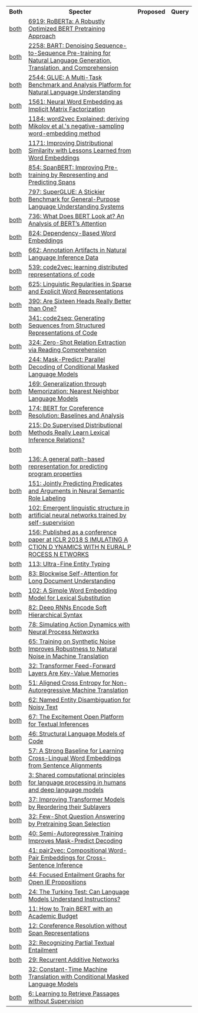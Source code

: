 <html><table><tr>
<th>Both</th>
<th>Specter</th>
<th>Proposed</th>
<th>Query</th>
</tr>
<tr>
<td><a href="both/198953378.md">both</a></td>
<td><a href="https://www.semanticscholar.org/paper/077f8329a7b6fa3b7c877a57b81eb6c18b5f87de">6919: RoBERTa: A Robustly Optimized BERT Pretraining Approach</a></td>
</tr>
<tr>
<td><a href="both/204960716.md">both</a></td>
<td><a href="https://www.semanticscholar.org/paper/395de0bd3837fdf4b4b5e5f04835bcc69c279481">2258: BART: Denoising Sequence-to-Sequence Pre-training for Natural Language Generation, Translation, and Comprehension</a></td>
</tr>
<tr>
<td><a href="both/5034059.md">both</a></td>
<td><a href="https://www.semanticscholar.org/paper/93b8da28d006415866bf48f9a6e06b5242129195">2544: GLUE: A Multi-Task Benchmark and Analysis Platform for Natural Language Understanding</a></td>
</tr>
<tr>
<td><a href="both/1190093.md">both</a></td>
<td><a href="https://www.semanticscholar.org/paper/f4c018bcc8ea707b83247866bdc8ccb87cd9f5da">1561: Neural Word Embedding as Implicit Matrix Factorization</a></td>
</tr>
<tr>
<td><a href="both/12890187.md">both</a></td>
<td><a href="https://www.semanticscholar.org/paper/2012f32199adc88747d5a1b47c7b4ba1cb3cb995">1184: word2vec Explained: deriving Mikolov et al.'s negative-sampling word-embedding method</a></td>
</tr>
<tr>
<td><a href="both/5159281.md">both</a></td>
<td><a href="https://www.semanticscholar.org/paper/6aa3d8bcca2ebdc52ef7cd786204c338f9d609f2">1171: Improving Distributional Similarity with Lessons Learned from Word Embeddings</a></td>
</tr>
<tr>
<td><a href="both/198229624.md">both</a></td>
<td><a href="https://www.semanticscholar.org/paper/81f5810fbbab9b7203b9556f4ce3c741875407bc">854: SpanBERT: Improving Pre-training by Representing and Predicting Spans</a></td>
</tr>
<tr>
<td><a href="both/143424870.md">both</a></td>
<td><a href="https://www.semanticscholar.org/paper/d9f6ada77448664b71128bb19df15765336974a6">797: SuperGLUE: A Stickier Benchmark for General-Purpose Language Understanding Systems</a></td>
</tr>
<tr>
<td><a href="both/184486746.md">both</a></td>
<td><a href="https://www.semanticscholar.org/paper/95a251513853c6032bdecebd4b74e15795662986">736: What Does BERT Look at? An Analysis of BERT’s Attention</a></td>
</tr>
<tr>
<td><a href="both/2107337.md">both</a></td>
<td><a href="https://www.semanticscholar.org/paper/0183b3e9d84c15c7048e6c2149ed86257ccdc6cb">824: Dependency-Based Word Embeddings</a></td>
</tr>
<tr>
<td><a href="both/4537113.md">both</a></td>
<td><a href="https://www.semanticscholar.org/paper/2997b26ffb8c291ce478bd8a6e47979d5a55c466">662: Annotation Artifacts in Natural Language Inference Data</a></td>
</tr>
<tr>
<td><a href="both/4710028.md">both</a></td>
<td><a href="https://www.semanticscholar.org/paper/73bade9162bc4df6ca6c9ab8a7eb2d54d35acad2">539: code2vec: learning distributed representations of code</a></td>
</tr>
<tr>
<td><a href="both/12730203.md">both</a></td>
<td><a href="https://www.semanticscholar.org/paper/500d570ce02abf42bc1bc535620741d4c5665e6a">625: Linguistic Regularities in Sparse and Explicit Word Representations</a></td>
</tr>
<tr>
<td><a href="both/166227946.md">both</a></td>
<td><a href="https://www.semanticscholar.org/paper/b03c7ff961822183bab66b2e594415e585d3fd09">390: Are Sixteen Heads Really Better than One?</a></td>
</tr>
<tr>
<td><a href="both/51926976.md">both</a></td>
<td><a href="https://www.semanticscholar.org/paper/98d1307bed619b58b4a44acd8e65ac58495776c2">341: code2seq: Generating Sequences from Structured Representations of Code</a></td>
</tr>
<tr>
<td><a href="both/793385.md">both</a></td>
<td><a href="https://www.semanticscholar.org/paper/fa025e5d117929361bcf798437957762eb5bb6d4">324: Zero-Shot Relation Extraction via Reading Comprehension</a></td>
</tr>
<tr>
<td><a href="both/202538740.md">both</a></td>
<td><a href="https://www.semanticscholar.org/paper/5efadc9019ce3378a0eb6c8f939cdde6c8918b1e">244: Mask-Predict: Parallel Decoding of Conditional Masked Language Models</a></td>
</tr>
<tr>
<td><a href="both/207870430.md">both</a></td>
<td><a href="https://www.semanticscholar.org/paper/bb6317bbd2c4a81e94cf3d7eb1b73da246a022db">169: Generalization through Memorization: Nearest Neighbor Language Models</a></td>
</tr>
<tr>
<td><a href="both/201646551.md">both</a></td>
<td><a href="https://www.semanticscholar.org/paper/127ffe6d21b75bd41dd808e3313bc392b9428346">174: BERT for Coreference Resolution: Baselines and Analysis</a></td>
</tr>
<tr>
<td><a href="both/747342.md">both</a></td>
<td><a href="https://www.semanticscholar.org/paper/51c49cc4654dbce3c3de2919800da1e7477d88b3">215: Do Supervised Distributional Methods Really Learn Lexical Inference Relations?</a></td>
</tr>
<tr>
<td><a href="both/NA:249538544.md">both</a></td>
<td></td>
</tr>
<tr>
<td><a href="both/4383884.md">both</a></td>
<td><a href="https://www.semanticscholar.org/paper/02b92dcc30865950517894d8adafd3bd4474b018">136: A general path-based representation for predicting program properties</a></td>
</tr>
<tr>
<td><a href="both/44152851.md">both</a></td>
<td><a href="https://www.semanticscholar.org/paper/7442a18a55f257a68f21d0cbb8b1395f8915a452">151: Jointly Predicting Predicates and Arguments in Neural Semantic Role Labeling</a></td>
</tr>
<tr>
<td><a href="both/219315567.md">both</a></td>
<td><a href="https://www.semanticscholar.org/paper/04ef54bd467d5e03dee7b0be601cf06d420bffa0">102: Emergent linguistic structure in artificial neural networks trained by self-supervision</a></td>
</tr>
<tr>
<td><a href="both/51540074.md">both</a></td>
<td><a href="https://www.semanticscholar.org/paper/bcd857d75841aa3e92cd4284a8818aba9f6c0c3f">156: Published as a conference paper at ICLR 2018 S IMULATING A CTION D YNAMICS WITH N EURAL P ROCESS N ETWORKS</a></td>
</tr>
<tr>
<td><a href="both/49212016.md">both</a></td>
<td><a href="https://www.semanticscholar.org/paper/4157834ed2d2fea6b6f652a72a9d0487edbc9f57">113: Ultra-Fine Entity Typing</a></td>
</tr>
<tr>
<td><a href="both/207847640.md">both</a></td>
<td><a href="https://www.semanticscholar.org/paper/2cf3bd0cc1382f35384e259d99e4f9744eeaed28">83: Blockwise Self-Attention for Long Document Understanding</a></td>
</tr>
<tr>
<td><a href="both/2897037.md">both</a></td>
<td><a href="https://www.semanticscholar.org/paper/7fead81d3655f52a221ef8738216ab8826019897">102: A Simple Word Embedding Model for Lexical Substitution</a></td>
</tr>
<tr>
<td><a href="both/21663989.md">both</a></td>
<td><a href="https://www.semanticscholar.org/paper/efef34c1caef102ad5cc052642d75beaaf5adcaf">82: Deep RNNs Encode Soft Hierarchical Syntax</a></td>
</tr>
<tr>
<td><a href="both/31816657.md">both</a></td>
<td><a href="https://www.semanticscholar.org/paper/26953cc3d09920b54071b73866f85d6bb1a6184c">78: Simulating Action Dynamics with Neural Process Networks</a></td>
</tr>
<tr>
<td><a href="both/59604474.md">both</a></td>
<td><a href="https://www.semanticscholar.org/paper/0b9ac1035918823ffca1c6f55ec316b42d4e033f">65: Training on Synthetic Noise Improves Robustness to Natural Noise in Machine Translation</a></td>
</tr>
<tr>
<td><a href="both/229923720.md">both</a></td>
<td><a href="https://www.semanticscholar.org/paper/4a54d58a4b20e4f3af25cea3c188a12082a95e02">32: Transformer Feed-Forward Layers Are Key-Value Memories</a></td>
</tr>
<tr>
<td><a href="both/214795061.md">both</a></td>
<td><a href="https://www.semanticscholar.org/paper/3f11a2124af139af7c6f17eccab5149d759d7f52">51: Aligned Cross Entropy for Non-Autoregressive Machine Translation</a></td>
</tr>
<tr>
<td><a href="both/11525632.md">both</a></td>
<td><a href="https://www.semanticscholar.org/paper/2e2577b1eb44340dcd420b88b30f2775be8634a5">62: Named Entity Disambiguation for Noisy Text</a></td>
</tr>
<tr>
<td><a href="both/17708014.md">both</a></td>
<td><a href="https://www.semanticscholar.org/paper/a53815cf0c9cbb54a23b11f73c7d532910afa750">67: The Excitement Open Platform for Textual Inferences</a></td>
</tr>
<tr>
<td><a href="both/211066355.md">both</a></td>
<td><a href="https://www.semanticscholar.org/paper/db392858262b17aa9c8ff8659738f68fbf832ebe">46: Structural Language Models of Code</a></td>
</tr>
<tr>
<td><a href="both/16479424.md">both</a></td>
<td><a href="https://www.semanticscholar.org/paper/0e91275210db9fe154139930af2c0f42878771bb">57: A Strong Baseline for Learning Cross-Lingual Word Embeddings from Sentence Alignments</a></td>
</tr>
<tr>
<td><a href="both/247316687.md">both</a></td>
<td><a href="https://www.semanticscholar.org/paper/b4206dd288958affeb314aee0ec1397de5c74c23">3: Shared computational principles for language processing in humans and deep language models</a></td>
</tr>
<tr>
<td><a href="both/207853045.md">both</a></td>
<td><a href="https://www.semanticscholar.org/paper/3ff8d265f4351e4b1fdac5b586466bee0b5d6fff">37: Improving Transformer Models by Reordering their Sublayers</a></td>
</tr>
<tr>
<td><a href="both/230433978.md">both</a></td>
<td><a href="https://www.semanticscholar.org/paper/06047017f7a2b4dee6d8078786a21c8f67590a22">32: Few-Shot Question Answering by Pretraining Span Selection</a></td>
</tr>
<tr>
<td><a href="both/210911571.md">both</a></td>
<td><a href="https://www.semanticscholar.org/paper/7b28577ed96bd1b76bbe79859b3222604b2dc369">40: Semi-Autoregressive Training Improves Mask-Predict Decoding</a></td>
</tr>
<tr>
<td><a href="both/53046959.md">both</a></td>
<td><a href="https://www.semanticscholar.org/paper/5f6a87289ef0977073e49aa4460f6018de89e14c">41: pair2vec: Compositional Word-Pair Embeddings for Cross-Sentence Inference</a></td>
</tr>
<tr>
<td><a href="both/7149590.md">both</a></td>
<td><a href="https://www.semanticscholar.org/paper/8cef20c98d41018c44c78772424112c5b5679144">44: Focused Entailment Graphs for Open IE Propositions</a></td>
</tr>
<tr>
<td><a href="both/225062157.md">both</a></td>
<td><a href="https://www.semanticscholar.org/paper/ecb2b0859bab2761be397804516b8de3983366e8">24: The Turking Test: Can Language Models Understand Instructions?</a></td>
</tr>
<tr>
<td><a href="both/233289750.md">both</a></td>
<td><a href="https://www.semanticscholar.org/paper/7694aae9766d5f1fe74d900cd82aee898cb6e8e9">11: How to Train BERT with an Academic Budget</a></td>
</tr>
<tr>
<td><a href="both/230435783.md">both</a></td>
<td><a href="https://www.semanticscholar.org/paper/3029263ca51e6c2907f9f99277083cf6afb1adb7">12: Coreference Resolution without Span Representations</a></td>
</tr>
<tr>
<td><a href="both/18966761.md">both</a></td>
<td><a href="https://www.semanticscholar.org/paper/4f866ba2fff36a055bff201ac35f7629c8251b50">32: Recognizing Partial Textual Entailment</a></td>
</tr>
<tr>
<td><a href="both/5779308.md">both</a></td>
<td><a href="https://www.semanticscholar.org/paper/ecaf00a0464ef619890e46962b17ce838f3587d0">29: Recurrent Additive Networks</a></td>
</tr>
<tr>
<td><a href="both/127955230.md">both</a></td>
<td><a href="https://www.semanticscholar.org/paper/1a98ce71556e4602b313d424b3d689e026ca4706">32: Constant-Time Machine Translation with Conditional Masked Language Models</a></td>
</tr>
<tr>
<td><a href="both/245144844.md">both</a></td>
<td><a href="https://www.semanticscholar.org/paper/aaea853381050b4456d0d8e2e4b0c282391e41dc">6: Learning to Retrieve Passages without Supervision</a></td>
</tr>
</table></html>
